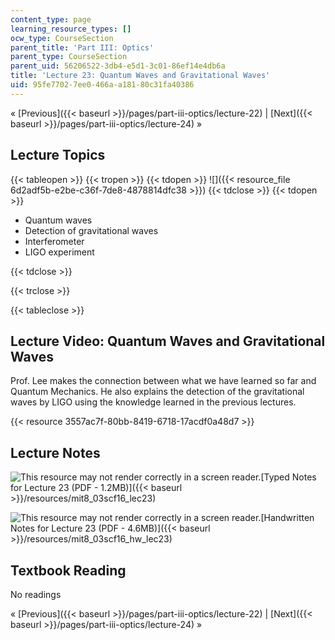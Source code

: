 ```yaml
---
content_type: page
learning_resource_types: []
ocw_type: CourseSection
parent_title: 'Part III: Optics'
parent_type: CourseSection
parent_uid: 56206522-3db4-e5d1-3c01-86ef14e4db6a
title: 'Lecture 23: Quantum Waves and Gravitational Waves'
uid: 95fe7702-7ee0-466a-a181-80c31fa40386
---
```


« [Previous]({{< baseurl >}}/pages/part-iii-optics/lecture-22) | [Next]({{< baseurl >}}/pages/part-iii-optics/lecture-24) »

Lecture Topics
--------------

{{< tableopen >}}
{{< tropen >}}
{{< tdopen >}}
![]({{< resource_file 6d2adf5b-e2be-c36f-7de8-4878814dfc38 >}})
{{< tdclose >}}
{{< tdopen >}}


*   Quantum waves
*   Detection of gravitational waves
*   Interferometer
*   LIGO experiment


{{< tdclose >}}

{{< trclose >}}

{{< tableclose >}}

Lecture Video: Quantum Waves and Gravitational Waves
----------------------------------------------------

Prof. Lee makes the connection between what we have learned so far and Quantum Mechanics. He also explains the detection of the gravitational waves by LIGO using the knowledge learned in the previous lectures.

{{< resource 3557ac7f-80bb-8419-6718-17acdf0a48d7 >}}

Lecture Notes
-------------

![This resource may not render correctly in a screen reader.](/images/inacessible.gif)[Typed Notes for Lecture 23 (PDF - 1.2MB)]({{< baseurl >}}/resources/mit8_03scf16_lec23)

![This resource may not render correctly in a screen reader.](/images/inacessible.gif)[Handwritten Notes for Lecture 23 (PDF - 4.6MB)]({{< baseurl >}}/resources/mit8_03scf16_hw_lec23)

Textbook Reading
----------------

No readings

« [Previous]({{< baseurl >}}/pages/part-iii-optics/lecture-22) | [Next]({{< baseurl >}}/pages/part-iii-optics/lecture-24) »